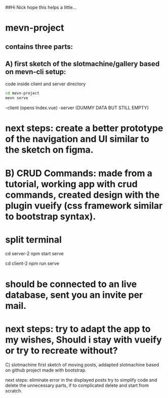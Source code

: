 ##Hi Nick hope this helps a little...


# mevn-project
## contains three parts:

## A) first sketch of the slotmachine/gallery based on mevn-cli setup: 

code inside client and server directory 

```bash
cd mevn-project
mevn serve
```
-client (opens Index.vue)
-server (DUMMY DATA BUT STILL EMPTY)

# next steps: create a better prototype of the navigation and UI similar to the sketch on figma.


# B) CRUD Commands: made from a tutorial, working app with crud commands, created design with the plugin vueify (css framework similar to bootstrap syntax).
# split terminal

cd server-2 
npm start serve

cd client-2 
npm run serve

# should be connected to an live database, sent you an invite per mail.
# next steps: try to adapt the app to my wishes, Should i stay with vueify or try to recreate without?

C) slotmachine
first sketch of moving posts, addapted slotmachine based on github project made with bootstrap. 

next steps: eliminate error in the displayed posts try to simplify code and delete the unnecessary parts, if to complicated delete and start from scratch.
